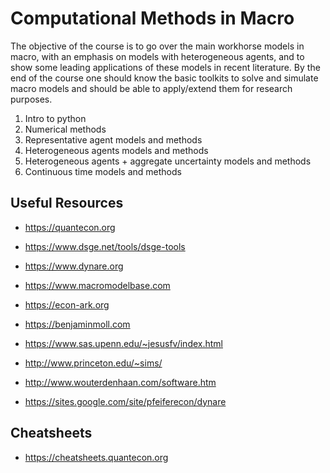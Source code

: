 # Computational Methods in Macro

The objective of the course is to go over the main workhorse models in macro, with an emphasis on models with heterogeneous agents, and to show some leading applications of these models in recent literature. By the end of the course one should know the basic toolkits to solve and simulate macro models and should be able to apply/extend them for research purposes. 

1. Intro to python
2. Numerical methods
3. Representative agent models and methods
4. Heterogeneous agents models and methods
5. Heterogeneous agents + aggregate uncertainty models and methods
6. Continuous time models and methods


## Useful Resources

- https://quantecon.org
- https://www.dsge.net/tools/dsge-tools
- https://www.dynare.org
- https://www.macromodelbase.com
- https://econ-ark.org

- https://benjaminmoll.com
- https://www.sas.upenn.edu/~jesusfv/index.html
- http://www.princeton.edu/~sims/
- http://www.wouterdenhaan.com/software.htm
- https://sites.google.com/site/pfeiferecon/dynare


## Cheatsheets

- https://cheatsheets.quantecon.org
